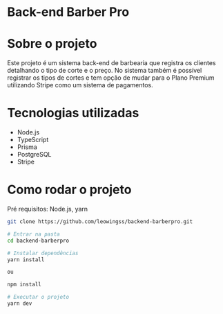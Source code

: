 # Back-end Barber Pro

# Sobre o projeto

Este projeto é um sistema back-end de barbearia que registra os clientes detalhando o tipo de corte e o preço. No sistema também é possível registrar os tipos de cortes e tem opção de mudar para o Plano Premium utilizando Stripe como um sistema de pagamentos.


# Tecnologias utilizadas 

- Node.js
- TypeScript
- Prisma
- PostgreSQL
- Stripe

# Como rodar o projeto

Pré requisitos: Node.js, yarn

```bash 
git clone https://github.com/leowingss/backend-barberpro.git

# Entrar na pasta
cd backend-barberpro

# Instalar dependências
yarn install

ou

npm install

# Executar o projeto
yarn dev

``` 